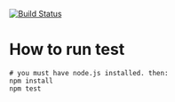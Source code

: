 [![Build Status](https://travis-ci.org/Hawkular-QE/swsui-test.svg?branch=master)](https://travis-ci.org/Hawkular-QE/swsui-test)

# How to run test
```
# you must have node.js installed. then:
npm install
npm test
```
